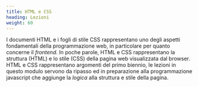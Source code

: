 ```yaml
---
title: HTML e CSS
heading: Lezioni
weight: 60
---
```


I documenti HTML e i fogli di stile CSS rappresentano uno degli aspetti fondamentali
della programmazione web, in particolare per quanto concerne il *frontend*. In
poche parole, HTML e CSS rappresentano la struttura (HTML) e lo stile (CSS) della
pagina web visualizzata dal browser. HTML e CSS rappresentano argomenti del primo
biennio, le lezioni in questo modulo servono da ripasso ed in preparazione alla
programmazione javascript che aggiunge la *logica* alla struttura e stile della
pagina.